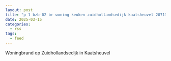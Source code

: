 ```yaml
---
layout: post
title: "p 1 bzb-02 br woning keuken zuidhollandsedijk kaatsheuvel 207133"
date: 2025-03-15
categories: 
  - rss
tags: 
  - feed
---
```


Woningbrand op Zuidhollandsedijk in Kaatsheuvel
